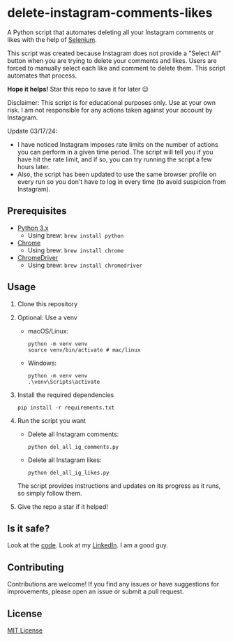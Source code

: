 # delete-instagram-comments-likes

A Python script that automates deleting all your Instagram comments or likes with the help of [Selenium](https://github.com/SeleniumHQ/selenium).

This script was created because Instagram does not provide a "Select All" button when you are trying to delete your comments and likes. Users are forced to manually select each like and comment to delete them. This script automates that process.

**Hope it helps!** Star this repo to save it for later :wink:

Disclaimer: This script is for educational purposes only. Use at your own risk. I am not responsible for any actions taken against your account by Instagram.

Update 03/17/24:

- I have noticed Instagram imposes rate limits on the number of actions you can perform in a given time period. The script will tell you if you have hit the rate limit, and if so, you can try running the script a few hours later.
- Also, the script has been updated to use the same browser profile on every run so you don't have to log in every time (to avoid suspicion from Instagram).

## Prerequisites

- [Python 3.x](https://www.python.org/downloads/)
  - Using brew: `brew install python`
- [Chrome](https://www.google.com/intl/en_us/chrome/)
  - Using brew: `brew install chrome`
- [ChromeDriver](https://chromedriver.chromium.org/downloads)
  - Using brew: `brew install chromedriver`

## Usage

1. Clone this repository
2. Optional: Use a venv

    - macOS/Linux:

      ```shell
      python -m venv venv
      source venv/bin/activate # mac/linux
      ```

    - Windows:

      ```shell
      python -m venv venv
      .\venv\Scripts\activate
      ```

3. Install the required dependencies

    ```shell
    pip install -r requirements.txt
    ```

4. Run the script you want

    - Delete all Instagram comments:

      ```shell
      python del_all_ig_comments.py
      ```

    - Delete all Instagram likes:

      ```shell
      python del_all_ig_likes.py
      ```

    The script provides instructions and updates on its progress as it runs, so simply follow them.

5. Give the repo a star if it helped!

## Is it safe?

Look at the [code](del_all_ig_comments.py). Look at my [LinkedIn](https://www.linkedin.com/in/kenneth-kwan-6bb396262). I am a good guy.

## Contributing

Contributions are welcome! If you find any issues or have suggestions for improvements, please open an issue or submit a pull request.

## License

[MIT License](LICENSE)
